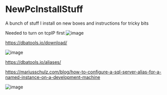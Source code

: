 # NewPcInstallStuff
A bunch of stuff I install on new boxes and instructions for tricky bits


Needed to turn on tcpIP first
![image](https://user-images.githubusercontent.com/107306362/197051270-d83175bf-676f-4104-bb39-7cc9e5f635e4.png)

https://dbatools.io/download/

![image](https://user-images.githubusercontent.com/107306362/197051554-95d3bc0e-c160-42fb-b460-d2a1ff6dbbcd.png)

https://dbatools.io/aliases/

https://mariusschulz.com/blog/how-to-configure-a-sql-server-alias-for-a-named-instance-on-a-development-machine

![image](https://user-images.githubusercontent.com/107306362/197050937-93c8e949-7861-4817-ab1c-f89f12433591.png)
